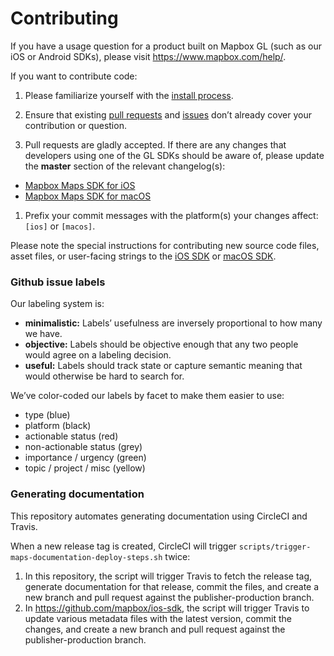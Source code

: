 # Contributing

If you have a usage question for a product built on Mapbox GL (such as our iOS or Android SDKs), please visit https://www.mapbox.com/help/.

If you want to contribute code:

1. Please familiarize yourself with the [install process](INSTALL.md).

1. Ensure that existing [pull requests](https://github.com/mapbox/mapbox-gl-native-ios/pulls) and [issues](https://github.com/mapbox/mapbox-gl-native-ios/issues) don’t already cover your contribution or question.

1. Pull requests are gladly accepted. If there are any changes that developers using one of the GL SDKs should be aware of, please update the **master** section of the relevant changelog(s):
  * [Mapbox Maps SDK for iOS](platform/ios/CHANGELOG.md)
  * [Mapbox Maps SDK for macOS](platform/macos/CHANGELOG.md)

1. Prefix your commit messages with the platform(s) your changes affect: `[ios]` or `[macos]`.

Please note the special instructions for contributing new source code files, asset files, or user-facing strings to the [iOS SDK](platform/ios/DEVELOPING.md#contributing) or [macOS SDK](platform/macos/DEVELOPING.md#contributing).

### Github issue labels

Our labeling system is:

 * **minimalistic:** Labels’ usefulness are inversely proportional to how many we have.
 * **objective:** Labels should be objective enough that any two people would agree on a labeling decision.
 * **useful:** Labels should track state or capture semantic meaning that would otherwise be hard to search for.

We’ve color-coded our labels by facet to make them easier to use:

 * type (blue)
 * platform (black)
 * actionable status (red)
 * non-actionable status (grey)
 * importance / urgency (green)
 * topic / project / misc (yellow)

### Generating documentation

This repository automates generating documentation using CircleCI and Travis.

When a new release tag is created, CircleCI will trigger `scripts/trigger-maps-documentation-deploy-steps.sh` twice: 

1. In this repository, the script will trigger Travis to fetch the release tag, generate documentation for that release, commit the files, and create a new branch and pull request against the publisher-production branch.
2. In https://github.com/mapbox/ios-sdk, the script will trigger Travis to update various metadata files with the latest version, commit the changes, and create a new branch and pull request against the publisher-production branch.